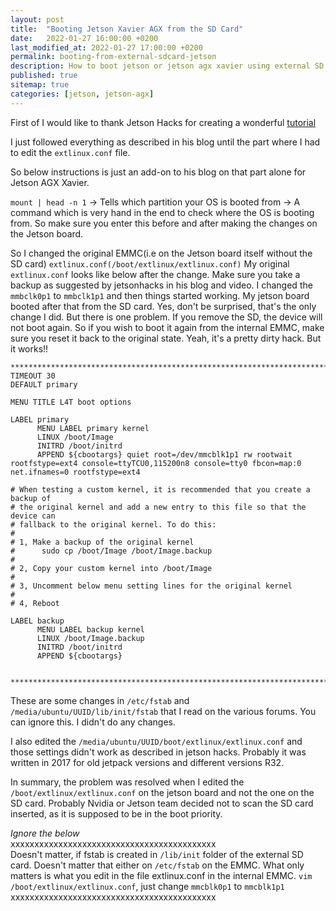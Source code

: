 ```yaml
---
layout: post
title:  "Booting Jetson Xavier AGX from the SD Card"
date:   2022-01-27 16:00:00 +0200
last_modified_at: 2022-01-27 17:00:00 +0200
permalink: booting-from-external-sdcard-jetson
description: How to boot jetson or jetson agx xavier using external SD card.
published: true
sitemap: true
categories: [jetson, jetson-agx]  
---
```


First of I would like to thank Jetson Hacks for creating a wonderful [tutorial](https://www.jetsonhacks.com/2017/01/26/run-jetson-tx1-sd-card/)

I just followed everything as described in his blog until the part where I had to edit the `extlinux.conf` file. 

So below instructions is just an add-on to his blog on that part alone for Jetson AGX Xavier.

`mount | head -n 1` -> Tells which partition your OS is booted from -> A command which is very hand in the end to check where the OS is booting from. So make 
sure you enter this before and after making the changes on the Jetson board.

So I changed the original EMMC(i.e on the Jetson board itself without the SD card) `extlinux.conf(/boot/extlinux/extlinux.conf)` 
My original `extlinux.conf` looks like below after the change. Make sure you take a backup as suggested by jetsonhacks in his blog and video. I changed the `mmbclk0p1` to `mmbclk1p1` and then things started working. My jetson board booted after that from the SD card. Yes, don't be surprised, that's the only change I did. But there is one problem. If you remove the SD, the device will not boot again. So if you wish to boot it again from the internal EMMC, make sure you reset it back to the original state. Yeah, it's a pretty dirty hack. But it works!!

```
**************************************************************************************************************************************
TIMEOUT 30
DEFAULT primary

MENU TITLE L4T boot options

LABEL primary
      MENU LABEL primary kernel
      LINUX /boot/Image
      INITRD /boot/initrd
      APPEND ${cbootargs} quiet root=/dev/mmcblk1p1 rw rootwait rootfstype=ext4 console=ttyTCU0,115200n8 console=tty0 fbcon=map:0 net.ifnames=0 rootfstype=ext4

# When testing a custom kernel, it is recommended that you create a backup of
# the original kernel and add a new entry to this file so that the device can
# fallback to the original kernel. To do this:
#
# 1, Make a backup of the original kernel
#      sudo cp /boot/Image /boot/Image.backup
#
# 2, Copy your custom kernel into /boot/Image
#
# 3, Uncomment below menu setting lines for the original kernel
#
# 4, Reboot

LABEL backup
      MENU LABEL backup kernel
      LINUX /boot/Image.backup
      INITRD /boot/initrd
      APPEND ${cbootargs}


**************************************************************************************************************************************
```

These are some changes in `/etc/fstab` and `/media/ubuntu/UUID/lib/init/fstab` that I read on the various forums.
You can ignore this. I didn't do any changes. 

I also edited the `/media/ubuntu/UUID/boot/extlinux/extlinux.conf` and those settings didn't work as described in jetson hacks. Probably it was written in 2017
for old jetpack versions and different versions R32. 

In summary, the problem was resolved when I edited the `/boot/extlinux/extlinux.conf` on the jetson board and not the one on the SD card. Probably Nvidia or Jetson team decided not to scan the SD card inserted, as it is supposed to be in the boot priority.

_Ignore the below_ \
xxxxxxxxxxxxxxxxxxxxxxxxxxxxxxxxxxxxxxxxxxx\
Doesn't matter, if fstab is created in `/lib/init` folder of the external SD card. Doesn't matter that either on `/etc/fstab` on the EMMC.
What only matters is what you edit in the file extlinux.conf in the internal EMMC. `vim /boot/extlinux/extlinux.conf`, just change `mmcblk0p1` to `mmcblk1p1` \
xxxxxxxxxxxxxxxxxxxxxxxxxxxxxxxxxxxxxxxxxxx
